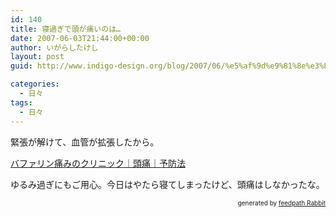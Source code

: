```yaml
---
id: 140
title: 寝過ぎで頭が痛いのは…
date: 2007-06-03T21:44:00+00:00
author: いがらしたけし
layout: post
guid: http://www.indigo-design.org/blog/2007/06/%e5%af%9d%e9%81%8e%e3%81%8e%e3%81%a7%e9%a0%ad%e3%81%8c%e7%97%9b%e3%81%84%e3%81%ae%e3%81%af%e2%80%a6/

categories:
  - 日々
tags:
  - 日々
---
```

緊張が解けて、血管が拡張したから。

[バファリン痛みのクリニック｜頭痛｜予防法](http://www.itamiclinic.bufferin.net/mechanism/headache/yobo01.asp)

ゆるみ過ぎにもご用心。今日はやたら寝てしまったけど、頭痛はしなかったな。

<!--feedpath info start-->

<div style="text-align: right;font-size: 10px">
  &nbsp;&nbsp;<span>generated by <a href="http://feedpath.jp" title="feedpath Rabbit" target="_blank">feedpath Rabbit</a></span>
</div>

<!--feedpath info end-->
